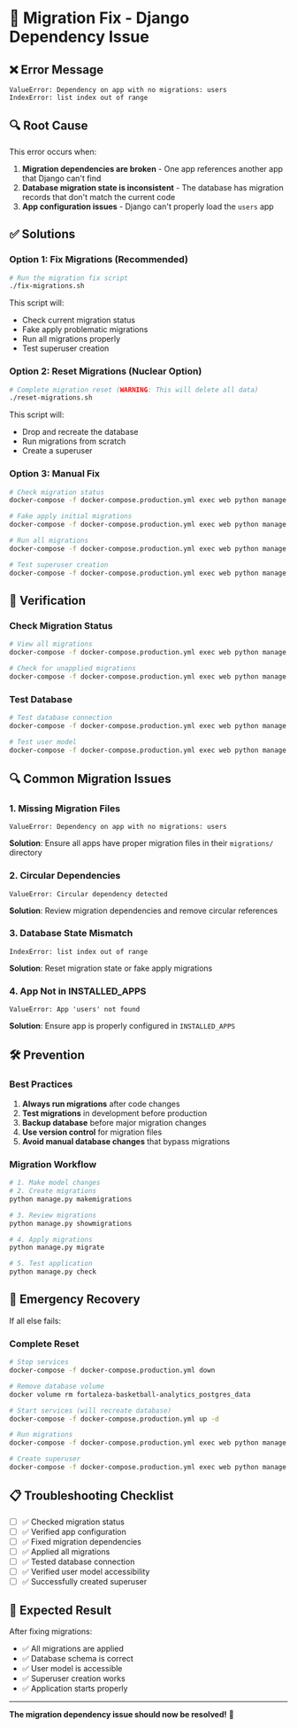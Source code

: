 # 🔧 Migration Fix - Django Dependency Issue

## ❌ **Error Message**
```
ValueError: Dependency on app with no migrations: users
IndexError: list index out of range
```

## 🔍 **Root Cause**

This error occurs when:
1. **Migration dependencies are broken** - One app references another app that Django can't find
2. **Database migration state is inconsistent** - The database has migration records that don't match the current code
3. **App configuration issues** - Django can't properly load the `users` app

## ✅ **Solutions**

### **Option 1: Fix Migrations (Recommended)**
```bash
# Run the migration fix script
./fix-migrations.sh
```

This script will:
- Check current migration status
- Fake apply problematic migrations
- Run all migrations properly
- Test superuser creation

### **Option 2: Reset Migrations (Nuclear Option)**
```bash
# Complete migration reset (WARNING: This will delete all data)
./reset-migrations.sh
```

This script will:
- Drop and recreate the database
- Run migrations from scratch
- Create a superuser

### **Option 3: Manual Fix**
```bash
# Check migration status
docker-compose -f docker-compose.production.yml exec web python manage.py showmigrations

# Fake apply initial migrations
docker-compose -f docker-compose.production.yml exec web python manage.py migrate users 0001 --fake

# Run all migrations
docker-compose -f docker-compose.production.yml exec web python manage.py migrate

# Test superuser creation
docker-compose -f docker-compose.production.yml exec web python manage.py createsuperuser
```

## 🧪 **Verification**

### Check Migration Status
```bash
# View all migrations
docker-compose -f docker-compose.production.yml exec web python manage.py showmigrations

# Check for unapplied migrations
docker-compose -f docker-compose.production.yml exec web python manage.py showmigrations --plan
```

### Test Database
```bash
# Test database connection
docker-compose -f docker-compose.production.yml exec web python manage.py check --database default

# Test user model
docker-compose -f docker-compose.production.yml exec web python manage.py shell -c "from django.contrib.auth import get_user_model; User = get_user_model(); print('✅ User model accessible')"
```

## 🔍 **Common Migration Issues**

### 1. **Missing Migration Files**
```
ValueError: Dependency on app with no migrations: users
```
**Solution**: Ensure all apps have proper migration files in their `migrations/` directory

### 2. **Circular Dependencies**
```
ValueError: Circular dependency detected
```
**Solution**: Review migration dependencies and remove circular references

### 3. **Database State Mismatch**
```
IndexError: list index out of range
```
**Solution**: Reset migration state or fake apply migrations

### 4. **App Not in INSTALLED_APPS**
```
ValueError: App 'users' not found
```
**Solution**: Ensure app is properly configured in `INSTALLED_APPS`

## 🛠️ **Prevention**

### Best Practices
1. **Always run migrations** after code changes
2. **Test migrations** in development before production
3. **Backup database** before major migration changes
4. **Use version control** for migration files
5. **Avoid manual database changes** that bypass migrations

### Migration Workflow
```bash
# 1. Make model changes
# 2. Create migrations
python manage.py makemigrations

# 3. Review migrations
python manage.py showmigrations

# 4. Apply migrations
python manage.py migrate

# 5. Test application
python manage.py check
```

## 🚨 **Emergency Recovery**

If all else fails:

### Complete Reset
```bash
# Stop services
docker-compose -f docker-compose.production.yml down

# Remove database volume
docker volume rm fortaleza-basketball-analytics_postgres_data

# Start services (will recreate database)
docker-compose -f docker-compose.production.yml up -d

# Run migrations
docker-compose -f docker-compose.production.yml exec web python manage.py migrate

# Create superuser
docker-compose -f docker-compose.production.yml exec web python manage.py createsuperuser
```

## 📋 **Troubleshooting Checklist**

- [ ] ✅ Checked migration status
- [ ] ✅ Verified app configuration
- [ ] ✅ Fixed migration dependencies
- [ ] ✅ Applied all migrations
- [ ] ✅ Tested database connection
- [ ] ✅ Verified user model accessibility
- [ ] ✅ Successfully created superuser

## 🎯 **Expected Result**

After fixing migrations:
- ✅ All migrations are applied
- ✅ Database schema is correct
- ✅ User model is accessible
- ✅ Superuser creation works
- ✅ Application starts properly

---

**The migration dependency issue should now be resolved!** 🎉
